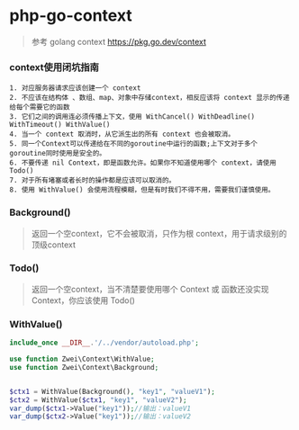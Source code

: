 # php-go-context
> 参考 golang context https://pkg.go.dev/context

### context使用闭坑指南
```
1. 对应服务器请求应该创建一个 context 
2. 不应该在结构体 、数组、map、对象中存储context，相反应该将 context 显示的传递给每个需要它的函数
3. 它们之间的调用连必须传播上下文，使用 WithCancel() WithDeadline() WithTimeout() WithValue()
4. 当一个 context 取消时，从它派生出的所有 context 也会被取消。
5. 同一个Context可以传递给在不同的goroutine中运行的函数;上下文对于多个goroutine同时使用是安全的。
6. 不要传递 nil Context，即是函数允许。如果你不知道使用哪个 context，请使用 Todo()
7. 对于所有堵塞或者长时的操作都是应该可以取消的。
8. 使用 WithValue() 会使用流程模糊，但是有时我们不得不用，需要我们谨慎使用。
```

###  Background()
> 返回一个空context，它不会被取消，只作为根 context，用于请求级别的 顶级context

###  Todo()
> 返回一个空context，当不清楚要使用哪个 Context 或 函数还没实现 Context，你应该使用 Todo()

### WithValue()
> 
```php
include_once __DIR__.'/../vendor/autoload.php';

use function Zwei\Context\WithValue;
use function Zwei\Context\Background;


$ctx1 = WithValue(Background(), "key1", "valueV1");
$ctx2 = WithValue($ctx1, "key1", "valueV2");
var_dump($ctx1->Value("key1"));//输出：valueV1
var_dump($ctx2->Value("key1"));//输出：valueV2
```